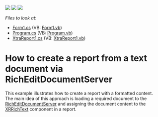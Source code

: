 <!-- default badges list -->
![](https://img.shields.io/endpoint?url=https://codecentral.devexpress.com/api/v1/VersionRange/128599621/13.1.4%2B)
[![](https://img.shields.io/badge/Open_in_DevExpress_Support_Center-FF7200?style=flat-square&logo=DevExpress&logoColor=white)](https://supportcenter.devexpress.com/ticket/details/E4489)
[![](https://img.shields.io/badge/📖_How_to_use_DevExpress_Examples-e9f6fc?style=flat-square)](https://docs.devexpress.com/GeneralInformation/403183)
<!-- default badges end -->
<!-- default file list -->
*Files to look at*:

* [Form1.cs](./CS/CreateReportFromRichEdit/Form1.cs) (VB: [Form1.vb](./VB/CreateReportFromRichEdit/Form1.vb))
* [Program.cs](./CS/CreateReportFromRichEdit/Program.cs) (VB: [Program.vb](./VB/CreateReportFromRichEdit/Program.vb))
* [XtraReport1.cs](./CS/CreateReportFromRichEdit/XtraReport1.cs) (VB: [XtraReport1.vb](./VB/CreateReportFromRichEdit/XtraReport1.vb))
<!-- default file list end -->
# How to create a report from a text document via RichEditDocumentServer


<p>This example illustrates how to create a report with a formatted content. The main idea of this approach is loading a required document to the <a href="http://documentation.devexpress.com/#CoreLibraries/clsDevExpressXtraRichEditRichEditDocumentServertopic"><u>RichEditDocumentServer</u></a> and assigning the document content to the <a href="http://documentation.devexpress.com/#XtraReports/clsDevExpressXtraReportsUIXRRichTexttopic"><u>XRRichText</u></a> component in a report.</p>

<br/>


